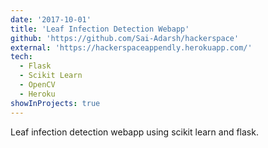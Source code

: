 ```yaml
---
date: '2017-10-01'
title: 'Leaf Infection Detection Webapp'
github: 'https://github.com/Sai-Adarsh/hackerspace'
external: 'https://hackerspaceappendly.herokuapp.com/'
tech:
  - Flask
  - Scikit Learn
  - OpenCV
  - Heroku
showInProjects: true
---
```


Leaf infection detection webapp using scikit learn and flask.
